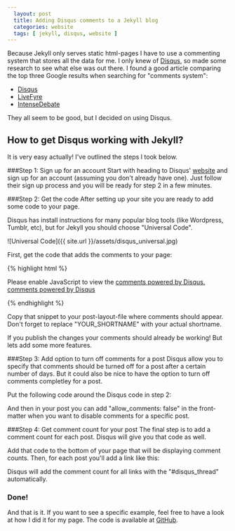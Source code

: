 ```yaml
---
  layout: post
  title: Adding Disqus comments to a Jekyll blog
  categories: website
  tags: [ jekyll, disqus, website ]
---
```

Because Jekyll only serves static html-pages I have to use a commenting system that stores all the data for me.
I only knew of [Disqus][1], so made some research to see what else was out there. 
I found a good article comparing the top three Google results when searching for "comments system":

* [Disqus][1]
* [LiveFyre][2]
* [IntenseDebate][3]

They all seem to be good, but I decided on using Disqus.

How to get Disqus working with Jekyll?
--------------------------------------
It is very easy actually! I've outlined the steps I took below.

###Step 1: Sign up for an account
Start with heading to Disqus' [website][1] and sign up for an account (assuming you don't already have one). 
Just follow their sign up process and you will be ready for step 2 in a few minutes.

###Step 2: Get the code
After setting up your site you are ready to add some code to your page.

Disqus has install instructions for many popular blog tools (like Wordpress, Tumblr, etc), but for Jekyll you should choose "Universal Code".

![Universal Code]({{ site.url }}/assets/disqus_universal.jpg)

First, get the code that adds the comments to your page:

{% highlight html %}

  <div id="disqus_thread"></div>
  <script type="text/javascript">
      /* * * CONFIGURATION VARIABLES: EDIT BEFORE PASTING INTO YOUR WEBPAGE * * */
      var disqus_shortname = 'YOUR_SHORTNAME'; // required: replace example with your forum shortname

      /* * * DON'T EDIT BELOW THIS LINE * * */
      (function() {
          var dsq = document.createElement('script'); dsq.type = 'text/javascript'; dsq.async = true;
          dsq.src = '//' + disqus_shortname + '.disqus.com/embed.js';
          (document.getElementsByTagName('head')[0] || document.getElementsByTagName('body')[0]).appendChild(dsq);
      })();
  </script>
  <noscript>Please enable JavaScript to view the <a href="http://disqus.com/?ref_noscript">comments powered by Disqus.</a></noscript>
  <a href="http://disqus.com" class="dsq-brlink">comments powered by <span class="logo-disqus">Disqus</span></a>
    
{% endhighlight %}

Copy that snippet to your post-layout-file where comments should appear. Don't forget to replace "YOUR_SHORTNAME" with your actual shortname.

If you publish the changes your comments should already be working! But lets add some more features.

###Step 3: Add option to turn off comments for a post
Disqus allow you to specify that comments should be turned off for a post after a certain number of days. 
But it could also be nice to have the option to turn off comments completley for a post.

Put the following code around the Disqus code in step 2:

And then in your post you can add "allow_comments: false" in the front-matter when you want to disable comments for a specific post.

###Step 4: Get comment count for your post
The final step is to add a comment count for each post. Disqus will give you that code as well.

Add that code to the bottom of your page that will be displaying comment counts. Then, for each post you'll add a link like this: 

Disqus will add the comment count for all links with the "#disqus_thread" automatically.

### Done!
And that is it. If you want to see a specific example, feel free to have a look at how I did it for my page. 
The code is available at [GitHub](http://github.com/andreasmcdermott/andreasmcdermott.github.io "The repository for my page").

[1]: http://disqus.com/ "Disqus website"
[2]: http://www.livefyre.com/ "LiveFyre website"
[3]: http://intensedebate.com/ "IntenseDebate website"
